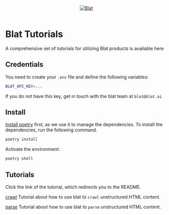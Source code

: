 <div align="center">
  <a href="https://blat.ai">
    <img src="https://framerusercontent.com/assets/ZD9Sg28IboDmP0DfMFxuv0EOQBk.png" alt="Blat">
  </a>
</div>
</br>

# Blat Tutorials

A comprehensive set of tutorials for utilizing Blat products is available here

## Credentials

You need to create your `.env` file and define the following variables:
```bash
BLAT_API_KEY=...
```

If you do not have this key, get in touch with the blat team at `blat@blat.ai`

## Install

[Install poetry](https://python-poetry.org/docs/#installing-with-the-official-installer) first, as we use it to manage the dependencies.
To install the dependencies, run the following command.
```bash
poetry install
```

Activate the environment:
```bash
poetry shell
```

## Tutorials

Click the link of the tutorial, which redirects you to the README.

[crawl](./crawl/README.md) Tutorial about how to use blat to `crawl` unstructured HTML content.

[parse](./parse/README.md) Tutorial about how to use blat to `parse` unstructured HTML content.

